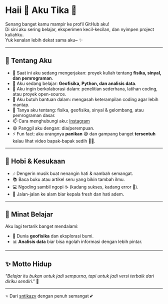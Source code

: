 # Haii 👋 Aku Tika 🌸  

Senang banget kamu mampir ke profil GitHub aku!  
Di sini aku sering belajar, eksperimen kecil-kecilan, dan nyimpen project kuliahku.  
Yuk kenalan lebih dekat sama aku~ ✨  

---

## 🌷 Tentang Aku
- 🔭 Saat ini aku sedang mengerjakan: proyek kuliah tentang **fisika, sinyal, dan pemrograman**.  
- 🌱 Aku sedang belajar: **Geofisika, Python, dan analisis data**.  
- 👯 Aku ingin berkolaborasi dalam: penelitian sederhana, latihan coding, atau proyek open-source.  
- 🤔 Aku butuh bantuan dalam: mengasah keterampilan coding agar lebih mantap.  
- 💬 Tanya aku tentang: fisika, geofisika, sinyal & gelombang, atau pemrograman dasar.  
- 📫 Cara menghubungi aku: [Instagram](https://instagram.com/sntikazv)   
- 😄 Panggil aku dengan: dia/perempuan.  
- ⚡ Fun fact: aku orangnya **panikan** 😅 dan gampang banget **tersentuh** kalau lihat video bapak-bapak sedih 🥺💖.  

---

## 💖 Hobi & Kesukaan
- 🎶 Dengerin musik buat nenangin hati & nambah semangat.  
- 📚 Baca buku atau artikel seru yang bikin tambah ilmu.  
- 💻 Ngoding sambil ngopi ☕ (kadang sukses, kadang error 🤭).  
- 🌿 Jalan-jalan ke alam biar kepala fresh dan hati adem.  

---

## 🌱 Minat Belajar
Aku lagi tertarik banget mendalami:  
- 🔬 Dunia **geofisika** dan eksplorasi bumi.  
- 📊 **Analisis data** biar bisa ngolah informasi dengan lebih pintar.   

---

## ✨ Motto Hidup
_"Belajar itu bukan untuk jadi sempurna, tapi untuk jadi versi terbaik dari diriku sendiri."_ 🌸  

---

⭐️ Dari [sntikazv](https://github.com/sntikazv) dengan penuh semangat 💕
